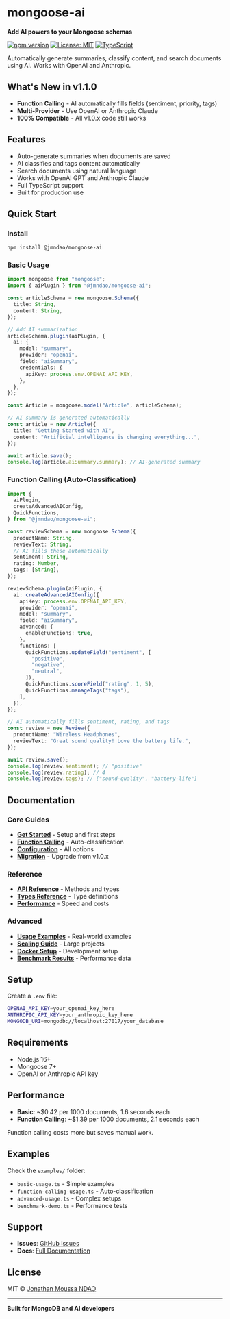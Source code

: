 # mongoose-ai

**Add AI powers to your Mongoose schemas**

[![npm version](https://img.shields.io/npm/v/@jmndao/mongoose-ai.svg)](https://www.npmjs.com/package/@jmndao/mongoose-ai)
[![License: MIT](https://img.shields.io/badge/License-MIT-yellow.svg)](https://opensource.org/licenses/MIT)
[![TypeScript](https://img.shields.io/badge/TypeScript-Ready-blue.svg)](https://www.typescriptlang.org/)

Automatically generate summaries, classify content, and search documents using AI. Works with OpenAI and Anthropic.

## What's New in v1.1.0

- **Function Calling** - AI automatically fills fields (sentiment, priority, tags)
- **Multi-Provider** - Use OpenAI or Anthropic Claude
- **100% Compatible** - All v1.0.x code still works

## Features

- Auto-generate summaries when documents are saved
- AI classifies and tags content automatically
- Search documents using natural language
- Works with OpenAI GPT and Anthropic Claude
- Full TypeScript support
- Built for production use

## Quick Start

### Install

```bash
npm install @jmndao/mongoose-ai
```

### Basic Usage

```typescript
import mongoose from "mongoose";
import { aiPlugin } from "@jmndao/mongoose-ai";

const articleSchema = new mongoose.Schema({
  title: String,
  content: String,
});

// Add AI summarization
articleSchema.plugin(aiPlugin, {
  ai: {
    model: "summary",
    provider: "openai",
    field: "aiSummary",
    credentials: {
      apiKey: process.env.OPENAI_API_KEY,
    },
  },
});

const Article = mongoose.model("Article", articleSchema);

// AI summary is generated automatically
const article = new Article({
  title: "Getting Started with AI",
  content: "Artificial intelligence is changing everything...",
});

await article.save();
console.log(article.aiSummary.summary); // AI-generated summary
```

### Function Calling (Auto-Classification)

```typescript
import {
  aiPlugin,
  createAdvancedAIConfig,
  QuickFunctions,
} from "@jmndao/mongoose-ai";

const reviewSchema = new mongoose.Schema({
  productName: String,
  reviewText: String,
  // AI fills these automatically
  sentiment: String,
  rating: Number,
  tags: [String],
});

reviewSchema.plugin(aiPlugin, {
  ai: createAdvancedAIConfig({
    apiKey: process.env.OPENAI_API_KEY,
    provider: "openai",
    model: "summary",
    field: "aiSummary",
    advanced: {
      enableFunctions: true,
    },
    functions: [
      QuickFunctions.updateField("sentiment", [
        "positive",
        "negative",
        "neutral",
      ]),
      QuickFunctions.scoreField("rating", 1, 5),
      QuickFunctions.manageTags("tags"),
    ],
  }),
});

// AI automatically fills sentiment, rating, and tags
const review = new Review({
  productName: "Wireless Headphones",
  reviewText: "Great sound quality! Love the battery life.",
});

await review.save();
console.log(review.sentiment); // "positive"
console.log(review.rating); // 4
console.log(review.tags); // ["sound-quality", "battery-life"]
```

## Documentation

### Core Guides

- **[Get Started](docs/get-started.md)** - Setup and first steps
- **[Function Calling](docs/function-calling.md)** - Auto-classification
- **[Configuration](docs/configuration.md)** - All options
- **[Migration](docs/migration.md)** - Upgrade from v1.0.x

### Reference

- **[API Reference](docs/api-reference.md)** - Methods and types
- **[Types Reference](docs/types-reference.md)** - Type definitions
- **[Performance](docs/performance.md)** - Speed and costs

### Advanced

- **[Usage Examples](docs/examples/usage-examples.md)** - Real-world examples
- **[Scaling Guide](docs/guides/scaling-guide.md)** - Large projects
- **[Docker Setup](docs/guides/docker-setup.md)** - Development setup
- **[Benchmark Results](docs/annexes/benchmark-results.md)** - Performance data

## Setup

Create a `.env` file:

```bash
OPENAI_API_KEY=your_openai_key_here
ANTHROPIC_API_KEY=your_anthropic_key_here
MONGODB_URI=mongodb://localhost:27017/your_database
```

## Requirements

- Node.js 16+
- Mongoose 7+
- OpenAI or Anthropic API key

## Performance

- **Basic**: ~$0.42 per 1000 documents, 1.6 seconds each
- **Function Calling**: ~$1.39 per 1000 documents, 2.1 seconds each

Function calling costs more but saves manual work.

## Examples

Check the `examples/` folder:

- `basic-usage.ts` - Simple examples
- `function-calling-usage.ts` - Auto-classification
- `advanced-usage.ts` - Complex setups
- `benchmark-demo.ts` - Performance tests

## Support

- **Issues**: [GitHub Issues](https://github.com/jmndao/mongoose-ai/issues)
- **Docs**: [Full Documentation](docs/)

## License

MIT © [Jonathan Moussa NDAO](https://github.com/jmndao)

---

**Built for MongoDB and AI developers**
